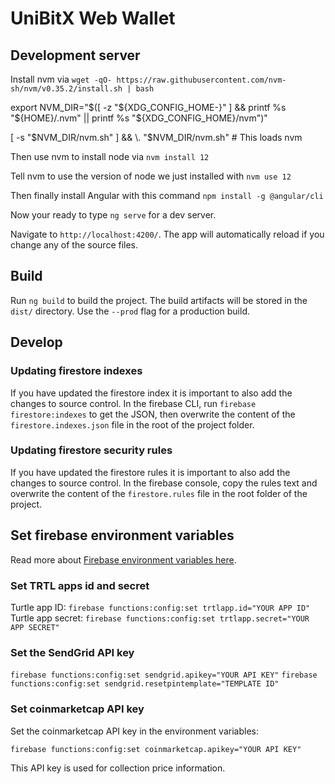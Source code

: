 # UniBitX Web Wallet

## Development server

Install nvm via `wget -qO- https://raw.githubusercontent.com/nvm-sh/nvm/v0.35.2/install.sh | bash`

export NVM_DIR="$([ -z "${XDG_CONFIG_HOME-}" ] && printf %s "${HOME}/.nvm" || printf %s "${XDG_CONFIG_HOME}/nvm")"

[ -s "$NVM_DIR/nvm.sh" ] && \. "$NVM_DIR/nvm.sh" # This loads nvm

Then use nvm to install node via `nvm install 12`

Tell nvm to use the version of node we just installed with `nvm use 12`

Then finally install Angular with this command `npm install -g @angular/cli`

Now your ready to type `ng serve` for a dev server. 

Navigate to `http://localhost:4200/`. The app will automatically reload if you change any of the source files.

## Build

Run `ng build` to build the project. The build artifacts will be stored in the `dist/` directory. Use the `--prod` flag for a production build.

## Develop

### Updating firestore indexes

If you have updated the firestore index it is important to also add the changes to source control. In the firebase CLI, run `firebase firestore:indexes` to get the JSON, then overwrite the content of the `firestore.indexes.json` file in the root of the project folder.

### Updating firestore security rules

If you have updated the firestore rules it is important to also add the changes to source control. In the firebase console, copy the rules text and overwrite the content of the `firestore.rules` file in the root folder of the project.

## Set firebase environment variables

Read more about [Firebase environment variables here](https://firebase.google.com/docs/functions/config-env).

### Set TRTL apps id and secret

Turtle app ID: `firebase functions:config:set trtlapp.id="YOUR APP ID"`
Turtle app secret: `firebase functions:config:set trtlapp.secret="YOUR APP SECRET"`

### Set the SendGrid API key

`firebase functions:config:set sendgrid.apikey="YOUR API KEY"`
`firebase functions:config:set sendgrid.resetpintemplate="TEMPLATE ID"`

### Set coinmarketcap API key

Set the coinmarketcap API key in the environment variables:

`firebase functions:config:set coinmarketcap.apikey="YOUR API KEY"`

This API key is used for collection price information.
